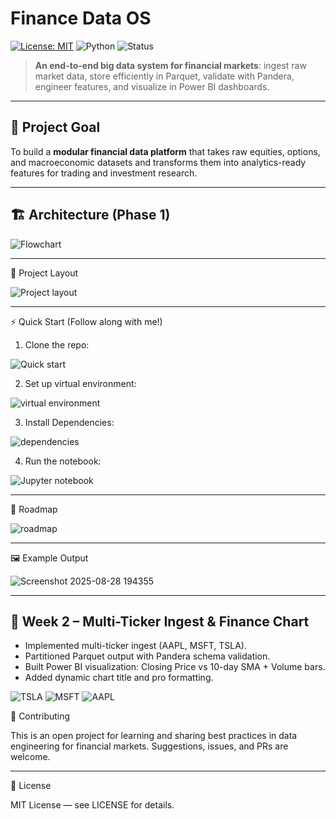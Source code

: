 # Finance Data OS

[![License: MIT](https://img.shields.io/badge/License-MIT-blue.svg)](LICENSE)
![Python](https://img.shields.io/badge/python-3.11+-blue.svg)
![Status](https://img.shields.io/badge/status-active-success.svg)

> **An end-to-end big data system for financial markets**: ingest raw market data, store efficiently in Parquet, validate with Pandera, engineer features, and visualize in Power BI dashboards.

---

## 🚀 Project Goal

To build a **modular financial data platform** that takes raw equities, options, and macroeconomic datasets and transforms them into analytics-ready features for trading and investment research.


---
## 🏗️ Architecture (Phase 1)

![Flowchart](https://github.com/user-attachments/assets/9b7a24d8-e616-46a8-937c-0190c9efb4ed)

---

📂 Project Layout

![Project layout](https://github.com/user-attachments/assets/05c9f00b-b75e-4d76-99a0-990fe388828f)

---

⚡ Quick Start (Follow along with me!)

1. Clone the repo:

![Quick start](https://github.com/user-attachments/assets/9c55d018-1f03-4d41-94c7-22eef2cbe481)

2. Set up virtual environment:

![virtual environment](https://github.com/user-attachments/assets/6e670fa6-0e35-4667-8baf-138b5d87363d)

3. Install Dependencies:

![dependencies](https://github.com/user-attachments/assets/6fb5db89-88ed-459d-a833-ef7797e57a54)

4. Run the notebook:

![Jupyter notebook](https://github.com/user-attachments/assets/8ffd40a2-ec9d-4452-ac9a-efad5450b042)

---

📅 Roadmap

![roadmap](https://github.com/user-attachments/assets/87fd6d22-4737-4d7f-bb6a-16f93dfa9187)

---

🖼️ Example Output

![Screenshot 2025-08-28 194355](https://github.com/user-attachments/assets/99ec77f1-4f78-4d5a-9c43-0d968fe5a17e)

---
## 🚢 Week 2 – Multi-Ticker Ingest & Finance Chart

- Implemented multi-ticker ingest (AAPL, MSFT, TSLA).  
- Partitioned Parquet output with Pandera schema validation.  
- Built Power BI visualization: Closing Price vs 10-day SMA + Volume bars.  
- Added dynamic chart title and pro formatting.


![TSLA](https://github.com/user-attachments/assets/2dce3152-070e-4a42-82ff-9b6a222d6367)
![MSFT](https://github.com/user-attachments/assets/a662f3bb-2918-4ec5-9f0d-ccb1f7bd9c53)
![AAPL](https://github.com/user-attachments/assets/c80bd6bb-944f-4c3f-b1b2-7b7c4e0d91ae)


🤝 Contributing

This is an open project for learning and sharing best practices in data engineering for financial markets.
Suggestions, issues, and PRs are welcome.

---

📜 License

MIT License — see LICENSE for details.

